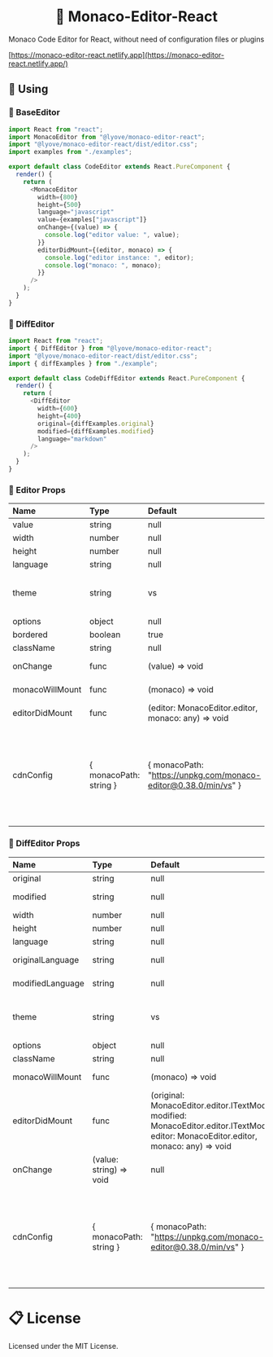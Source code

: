 <h1 align='center'>💯 Monaco-Editor-React</h1>

Monaco Code Editor for React, without need of configuration files or plugins

[https://monaco-editor-react.netlify.app](https://monaco-editor-react.netlify.app/)

## 💎 **Using**

### 📌 BaseEditor

```javascript
import React from "react";
import MonacoEditor from "@lyove/monaco-editor-react";
import "@lyove/monaco-editor-react/dist/editor.css";
import examples from "./examples";

export default class CodeEditor extends React.PureComponent {
  render() {
    return (
      <MonacoEditor
        width={800}
        height={500}
        language="javascript"
        value={examples["javascript"]}
        onChange={(value) => {
          console.log("editor value: ", value);
        }}
        editorDidMount={(editor, monaco) => {
          console.log("editor instance: ", editor);
          console.log("monaco: ", monaco);
        }}
      />
    );
  }
}
```

### 📌 DiffEditor

```javascript
import React from "react";
import { DiffEditor } from "@lyove/monaco-editor-react";
import "@lyove/monaco-editor-react/dist/editor.css";
import { diffExamples } from "./example";

export default class CodeDiffEditor extends React.PureComponent {
  render() {
    return (
      <DiffEditor
        width={600}
        height={400}
        original={diffExamples.original}
        modified={diffExamples.modified}
        language="markdown"
      />
    );
  }
}
```


### 🧩 Editor Props

| Name | Type | Default | Description |
|:--------------|:-------------|:-------------|:---------------|
| value | string | null | editor value |
| width | number | null | editor width |
| height | number | null | editor height |
| language | string | null | editor language |
| theme | string | vs | vs, vs-dark, active4d, clouds, chrome, monokai, solarized-dark, solarized-light |
| options | object | null | [IEditorOptions](https://microsoft.github.io/monaco-editor/api/interfaces/monaco.editor.ieditoroptions.html) |
| bordered | boolean | true | need bordered ? |
| className | string | null | wrapper class name |
| onChange | func | (value) => void | triggered when the editor value changes |
| monacoWillMount | func | (monaco) => void | triggered when the monaco will mounted |
| editorDidMount | func | (editor: MonacoEditor.editor, monaco: any) => void | triggered when the editor did mounted |
| cdnConfig | { monacoPath: string } | { monacoPath: "https://unpkg.com/monaco-editor@0.38.0/min/vs" } | custom cdn path, notice: `monacoPath` such as: "`https://your-custom-cdn-path/monaco-editor@version/min/vs`", the end of the path can only be "`/monaco-editor@version/min/vs`", no need for "`/xxx.js`" |


### 🧩 DiffEditor Props

| Name | Type | Default | Description |
|:--------------|:-------------|:-------------|:---------------|
| original | string | null | diff editor original value |
| modified | string | null | diff editor modified value |
| width | number | null | diff editor width |
| height | number | null | diff editor height |
| language | string | null | diff editor language |
| originalLanguage | string | null | diff editor original language |
| modifiedLanguage | string | null | diff editor modified language |
| theme | string | vs | vs, vs-dark, active4d, clouds, chrome, monokai, solarized-dark, solarized-light |
| options | object | null | [IDiffEditorOptions](https://microsoft.github.io/monaco-editor/api/interfaces/monaco.editor.idiffeditorconstructionoptions.html) |
| className | string | null | wrapper class name |
| monacoWillMount | func | (monaco) => void | triggered when the monaco will mounted |
| editorDidMount | func | (original: MonacoEditor.editor.ITextModel, modified: MonacoEditor.editor.ITextModel, editor: MonacoEditor.editor, monaco: any) => void | triggered when the diff editor did mounted |
| onChange | (value: string) => void | null | modified model content change |
| cdnConfig | { monacoPath: string } | { monacoPath: "https://unpkg.com/monaco-editor@0.38.0/min/vs" } | custom cdn path, notice: `monacoPath` such as: "`https://your-custom-cdn-path/monaco-editor@version/min/vs`", the end of the path can only be "`/monaco-editor@version/min/vs`", no need for "`/xxx.js`" |

# 📋 License
Licensed under the MIT License.
